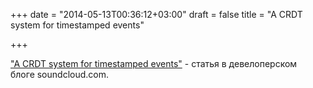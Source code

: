 +++
date = "2014-05-13T00:36:12+03:00"
draft = false
title = "A CRDT system for timestamped events"

+++

<p><a href="https://developers.soundcloud.com/blog/roshi-a-crdt-system-for-timestamped-events">&quot;A CRDT system for timestamped events&quot;</a> - статья в девелоперском блоге&nbsp;soundcloud.com.</p>

